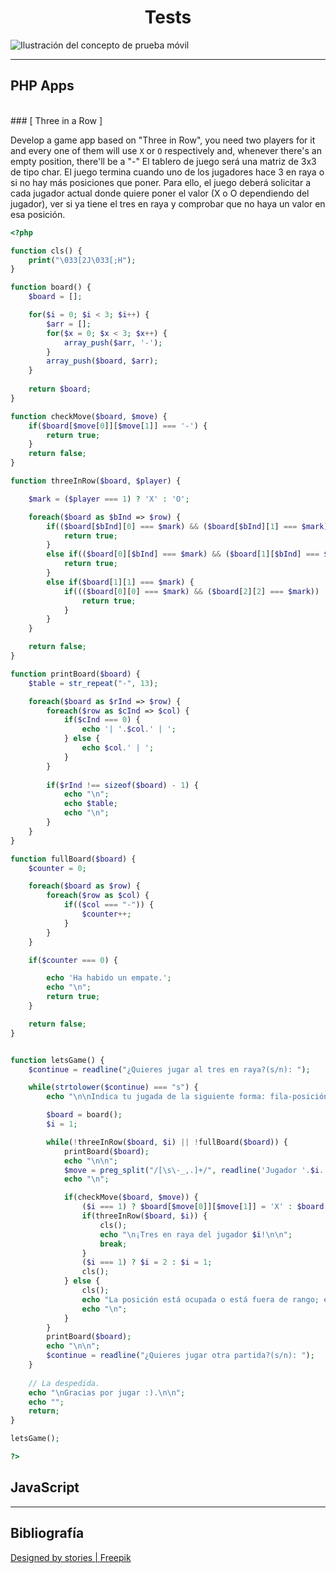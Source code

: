 <h1 style="text-align: center">Tests</h1> 
<img src="https://img.freepik.com/vector-gratis/ilustracion-concepto-prueba-movil_114360-1564.jpg?w=2000&t=st=1665226438~exp=1665227038~hmac=dabd783f834a078bafc84785444532c1c9d41d4c551608a4933f299bd9f0df0e" alt="Ilustración del concepto de prueba móvil">
<hr>

## PHP Apps

<br>
### [ Three in a Row ]
<br>


Develop a game app based on "Three in Row", you need two players for it and every one of them will use `X` or `O` respectively and, whenever there's an empty position, there'll be a "-"
El tablero de juego será una matriz de 3x3 de tipo char. El juego termina cuando uno de los jugadores hace 3 en raya o si no hay más posiciones que poner. Para ello, el juego deberá solicitar a cada jugador actual donde quiere poner el valor (X o O dependiendo del jugador), ver si ya tiene el tres en raya y comprobar que no haya un valor en esa posición.

```php
<?php

function cls() {
    print("\033[2J\033[;H");
}

function board() {
    $board = [];

    for($i = 0; $i < 3; $i++) {
        $arr = [];
        for($x = 0; $x < 3; $x++) {
            array_push($arr, '-');
        }
        array_push($board, $arr);
    }
    
    return $board;
}

function checkMove($board, $move) {
    if($board[$move[0]][$move[1]] === '-') {
        return true;
    }
    return false;
}

function threeInRow($board, $player) {

    $mark = ($player === 1) ? 'X' : 'O';

    foreach($board as $bInd => $row) {
        if(($board[$bInd][0] === $mark) && ($board[$bInd][1] === $mark) && ($board[$bInd][2] === $mark)) {
            return true;
        }
        else if(($board[0][$bInd] === $mark) && ($board[1][$bInd] === $mark) && ($board[2][$bInd] === $mark)) {
            return true;
        }
        else if($board[1][1] === $mark) {
            if((($board[0][0] === $mark) && ($board[2][2] === $mark)) || (($board[0][2] === $mark) && ($board[2][0] === $mark))) {
                return true;
            }
        }
    }

    return false;
}

function printBoard($board) {
    $table = str_repeat("-", 13);

    foreach($board as $rInd => $row) {
        foreach($row as $cInd => $col) {
            if($cInd === 0) {
                echo '| '.$col.' | ';
            } else {
                echo $col.' | ';
            }
        }
        
        if($rInd !== sizeof($board) - 1) {
            echo "\n";
            echo $table;
            echo "\n";
        }
    }
}

function fullBoard($board) {
    $counter = 0;

    foreach($board as $row) {
        foreach($row as $col) {
            if(($col === "-")) {
                $counter++;
            }
        }
    }

    if($counter === 0) {

        echo 'Ha habido un empate.';
        echo "\n";
        return true;
    }

    return false;
}


function letsGame() {
    $continue = readline("¿Quieres jugar al tres en raya?(s/n): ");

    while(strtolower($continue) === "s") {
        echo "\n\nIndica tu jugada de la siguiente forma: fila-posición,\nejemplo: 2-1; marca el primer lugar de la fila 2.\n\n";

        $board = board();
        $i = 1;

        while(!threeInRow($board, $i) || !fullBoard($board)) {
            printBoard($board);
            echo "\n\n";
            $move = preg_split("/[\s\-_,.]+/", readline('Jugador '.$i.', elige jugada: '));
            echo "\n";

            if(checkMove($board, $move)) {
                ($i === 1) ? $board[$move[0]][$move[1]] = 'X' : $board[$move[0]][$move[1]] = 'O';
                if(threeInRow($board, $i)) {
                    cls();
                    echo "\n¡Tres en raya del jugador $i!\n\n";
                    break;
                }
                ($i === 1) ? $i = 2 : $i = 1;
                cls();
            } else {
                cls();
                echo "La posición está ocupada o está fuera de rango; elige otra.\n";
                echo "\n";
            }
        }
        printBoard($board);
        echo "\n\n";
        $continue = readline("¿Quieres jugar otra partida?(s/n): ");
    }
    
    // La despedida.
    echo "\nGracias por jugar :).\n\n";
    echo "";
    return;
}

letsGame();

?>
```



## JavaScript
<hr>


## Bibliografía
<a href="http://www.freepik.com">Designed by stories | Freepik</a>

